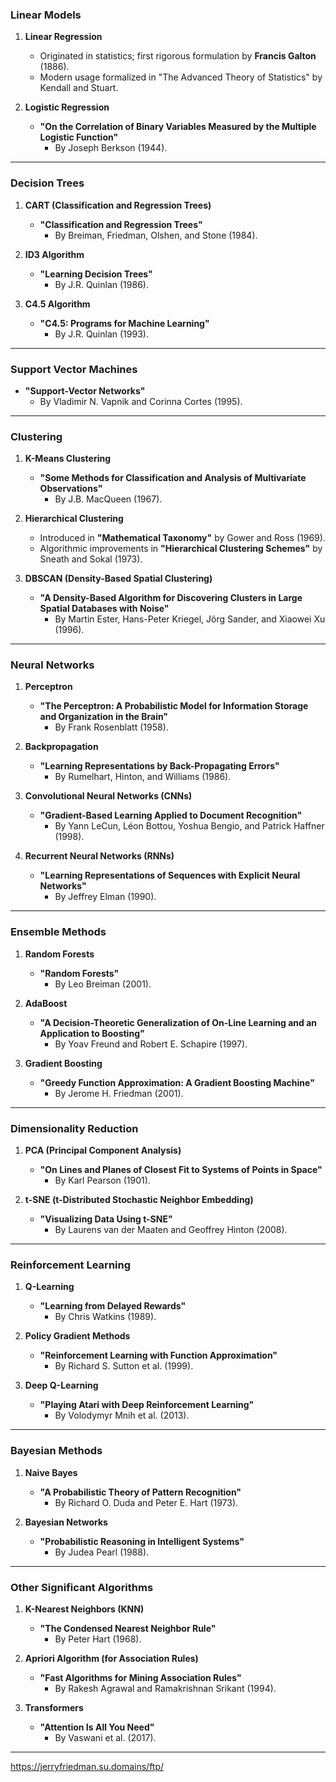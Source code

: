 
### **Linear Models**
1. **Linear Regression**  
   - Originated in statistics; first rigorous formulation by **Francis Galton** (1886).  
   - Modern usage formalized in "The Advanced Theory of Statistics" by Kendall and Stuart.

2. **Logistic Regression**  
   - **"On the Correlation of Binary Variables Measured by the Multiple Logistic Function"**  
     - By Joseph Berkson (1944).

---

### **Decision Trees**
1. **CART (Classification and Regression Trees)**  
   - **"Classification and Regression Trees"**  
     - By Breiman, Friedman, Olshen, and Stone (1984).

2. **ID3 Algorithm**  
   - **"Learning Decision Trees"**  
     - By J.R. Quinlan (1986).

3. **C4.5 Algorithm**  
   - **"C4.5: Programs for Machine Learning"**  
     - By J.R. Quinlan (1993).

---

### **Support Vector Machines**
- **"Support-Vector Networks"**  
  - By Vladimir N. Vapnik and Corinna Cortes (1995).

---

### **Clustering**
1. **K-Means Clustering**  
   - **"Some Methods for Classification and Analysis of Multivariate Observations"**  
     - By J.B. MacQueen (1967).

2. **Hierarchical Clustering**  
   - Introduced in **"Mathematical Taxonomy"** by Gower and Ross (1969).  
   - Algorithmic improvements in **"Hierarchical Clustering Schemes"** by Sneath and Sokal (1973).

3. **DBSCAN (Density-Based Spatial Clustering)**  
   - **"A Density-Based Algorithm for Discovering Clusters in Large Spatial Databases with Noise"**  
     - By Martin Ester, Hans-Peter Kriegel, Jörg Sander, and Xiaowei Xu (1996).

---

### **Neural Networks**
1. **Perceptron**  
   - **"The Perceptron: A Probabilistic Model for Information Storage and Organization in the Brain"**  
     - By Frank Rosenblatt (1958).

2. **Backpropagation**  
   - **"Learning Representations by Back-Propagating Errors"**  
     - By Rumelhart, Hinton, and Williams (1986).

3. **Convolutional Neural Networks (CNNs)**  
   - **"Gradient-Based Learning Applied to Document Recognition"**  
     - By Yann LeCun, Léon Bottou, Yoshua Bengio, and Patrick Haffner (1998).

4. **Recurrent Neural Networks (RNNs)**  
   - **"Learning Representations of Sequences with Explicit Neural Networks"**  
     - By Jeffrey Elman (1990).

---

### **Ensemble Methods**
1. **Random Forests**  
   - **"Random Forests"**  
     - By Leo Breiman (2001).

2. **AdaBoost**  
   - **"A Decision-Theoretic Generalization of On-Line Learning and an Application to Boosting"**  
     - By Yoav Freund and Robert E. Schapire (1997).

3. **Gradient Boosting**  
   - **"Greedy Function Approximation: A Gradient Boosting Machine"**  
     - By Jerome H. Friedman (2001).

---

### **Dimensionality Reduction**
1. **PCA (Principal Component Analysis)**  
   - **"On Lines and Planes of Closest Fit to Systems of Points in Space"**  
     - By Karl Pearson (1901).

2. **t-SNE (t-Distributed Stochastic Neighbor Embedding)**  
   - **"Visualizing Data Using t-SNE"**  
     - By Laurens van der Maaten and Geoffrey Hinton (2008).

---

### **Reinforcement Learning**
1. **Q-Learning**  
   - **"Learning from Delayed Rewards"**  
     - By Chris Watkins (1989).

2. **Policy Gradient Methods**  
   - **"Reinforcement Learning with Function Approximation"**  
     - By Richard S. Sutton et al. (1999).

3. **Deep Q-Learning**  
   - **"Playing Atari with Deep Reinforcement Learning"**  
     - By Volodymyr Mnih et al. (2013).

---

### **Bayesian Methods**
1. **Naive Bayes**  
   - **"A Probabilistic Theory of Pattern Recognition"**  
     - By Richard O. Duda and Peter E. Hart (1973).

2. **Bayesian Networks**  
   - **"Probabilistic Reasoning in Intelligent Systems"**  
     - By Judea Pearl (1988).

---

### **Other Significant Algorithms**
1. **K-Nearest Neighbors (KNN)**  
   - **"The Condensed Nearest Neighbor Rule"**  
     - By Peter Hart (1968).

2. **Apriori Algorithm (for Association Rules)**  
   - **"Fast Algorithms for Mining Association Rules"**  
     - By Rakesh Agrawal and Ramakrishnan Srikant (1994).

3. **Transformers**  
   - **"Attention Is All You Need"**  
     - By Vaswani et al. (2017).


---
https://jerryfriedman.su.domains/ftp/

